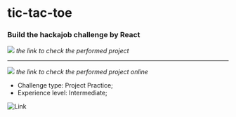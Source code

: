 # tic-tac-toe

### Build the hackajob challenge by React

[![](https://img.shields.io/badge/Click_me_&#10138;-brightgreen?style=for-the-badge)](https://github.com/KseniiaMarkiv/tic-tac-toe/tree/react-app)
   *the link to check the performed project*
________________________________________________________
[![](https://img.shields.io/badge/Click_me_&#10138;-yellow?style=for-the-badge)](https://kseniiamarkiv.github.io/tic-tac-toe/)
*the link to check the performed project online*

- Challenge type: Project Practice;
- Experience level: Intermediate;


![Link](https://kseniiamarkiv.github.io/tic-tac-toe/tic-tac-toe.png)
